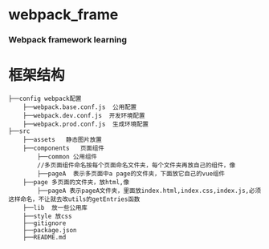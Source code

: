 # webpack_frame
### Webpack framework learning

# 框架结构
	├──config webpack配置
		├──webpack.base.conf.js  公用配置
		├──webpack.dev.conf.js  开发环境配置
		├──webpack.prod.conf.js	 生成环境配置
	├──src	
		├──assets	静态图片放置
		├──components	页面组件
			├──common 公用组件
			//多页面组件命名按每个页面命名文件夹，每个文件夹再放自己的组件，像
			├──pageA  表示多页面中a page的文件夹，下面放它自己的vue组件
		├──page	多页面的文件夹，放html,像
			├──pageA 表示pageA文件夹，里面放index.html,index.css,index.js,必须这样命名，不让就去改utils的getEntries函数
		├──lib	放一些公用库
		├──style 放css
		├──gitignore
		├──package.json
		├──README.md

